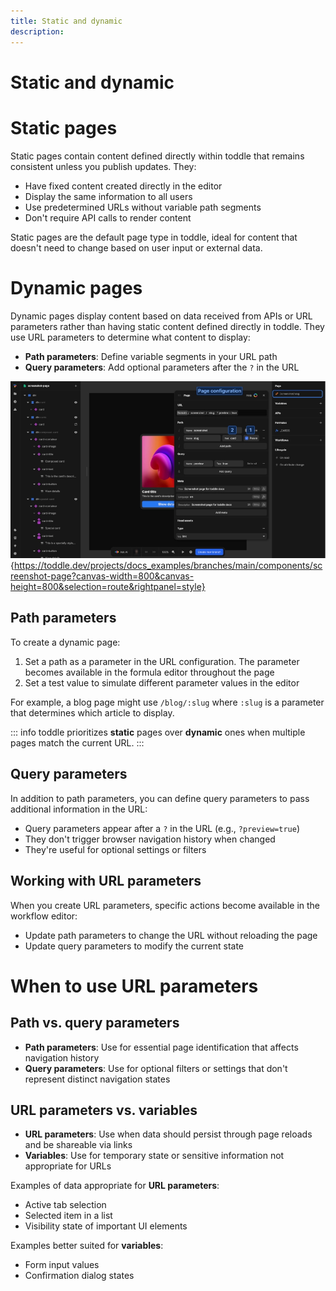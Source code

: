 ```yaml
---
title: Static and dynamic
description:
---
```


# Static and dynamic


# Static pages
Static pages contain content defined directly within toddle that remains consistent unless you publish updates. They:
- Have fixed content created directly in the editor
- Display the same information to all users
- Use predetermined URLs without variable path segments
- Don't require API calls to render content

Static pages are the default page type in toddle, ideal for content that doesn't need to change based on user input or external data.

# Dynamic pages
Dynamic pages display content based on data received from APIs or URL parameters rather than having static content defined directly in toddle. They use URL parameters to determine what content to display:
-  **Path parameters**: Define variable segments in your URL path
-  **Query parameters**: Add optional parameters after the `?` in the URL

![Path parameter|16/9](set-path-parameter.webp){https://toddle.dev/projects/docs_examples/branches/main/components/screenshot-page?canvas-width=800&canvas-height=800&selection=route&rightpanel=style}

## Path parameters
To create a dynamic page:
1. Set a path as a parameter in the URL configuration. The parameter becomes available in the formula editor throughout the page
2. Set a test value to simulate different parameter values in the editor

For example, a blog page might use `/blog/:slug` where `:slug` is a parameter that determines which article to display.

::: info
toddle prioritizes **static** pages over **dynamic** ones when multiple pages match the current URL.
:::

## Query parameters
In addition to path parameters, you can define query parameters to pass additional information in the URL:
- Query parameters appear after a `?` in the URL (e.g., `?preview=true`)
- They don't trigger browser navigation history when changed
- They're useful for optional settings or filters

## Working with URL parameters
When you create URL parameters, specific actions become available in the workflow editor:
- Update path parameters to change the URL without reloading the page
- Update query parameters to modify the current state

# When to use URL parameters
## Path vs. query parameters
- **Path parameters**: Use for essential page identification that affects navigation history
- **Query parameters**: Use for optional filters or settings that don't represent distinct navigation states

## URL parameters vs. variables
- **URL parameters**: Use when data should persist through page reloads and be shareable via links
- **Variables**: Use for temporary state or sensitive information not appropriate for URLs

Examples of data appropriate for **URL parameters**:
- Active tab selection
- Selected item in a list
- Visibility state of important UI elements

Examples better suited for **variables**:
- Form input values
- Confirmation dialog states
